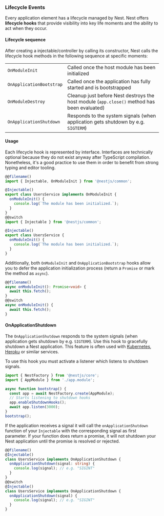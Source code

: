 ### Lifecycle Events

Every application element has a lifecycle managed by Nest. Nest offers **lifecycle hooks** that provide visibility into key life moments and the
ability to act when they occur.

#### Lifecycle sequence

After creating a injectable/controller by calling its constructor, Nest calls the lifecycle hook methods in the following sequence at specific moments:

|                          |                                                                                             |
| ------------------------ | ------------------------------------------------------------------------------------------- |
| `OnModuleInit`           | Called once the host module has been initialized                                            |
| `OnApplicationBootstrap` | Called once the application has fully started and is bootstrapped                          |
| `OnModuleDestroy`        | Cleanup just before Nest destroys the host module (`app.close()` method has been evaluated) |
| `OnApplicationShutdown`  | Responds to the system signals (when application gets shutdown by e.g. `SIGTERM`)           |


#### Usage

Each lifecycle hook is represented by interface. Interfaces are technically optional because they do not exist anyway after TypeScript compilation. Nonetheless, it's a good practice to use them in order to benefit from strong typing and editor tooling.

```typescript
@@filename()
import { Injectable, OnModuleInit } from '@nestjs/common';

@Injectable()
export class UsersService implements OnModuleInit {
  onModuleInit() {
    console.log(`The module has been initialized.`);
  }
}
@@switch
import { Injectable } from '@nestjs/common';

@Injectable()
export class UsersService {
  onModuleInit() {
    console.log(`The module has been initialized.`);
  }
}
```

Additionally, both `OnModuleInit` and `OnApplicationBootstrap` hooks allow you to defer the application initialization process (return a `Promise` or mark the method as `async`).

```typescript
@@filename()
async onModuleInit(): Promise<void> {
  await this.fetch();
}
@@switch
async onModuleInit() {
  await this.fetch();
}
```
#### OnApplicationShutdown

The `OnApplicationShutdown` responds to the system signals (when application gets shutdown by e.g. `SIGTERM`).
Use this hook to gracefully shutdown a Nest application. This feature is often used with [Kubernetes](https://kubernetes.io/),
[Heroku](https://www.heroku.com/) or similar services.

To use this hook you must activate a listener which listens to shutdown signals.

```typescript
import { NestFactory } from '@nestjs/core';
import { AppModule } from './app.module';

async function bootstrap() {
  const app = await NestFactory.create(AppModule);
  // Starts listening to shutdown hooks
  app.enableShutdownHooks();
  await app.listen(3000);
}
bootstrap();
```

If the application receives a signal it will call the `onApplicationShutdown` function of your
`Injectable` with the corresponding signal as first parameter. If your function does return a
promise, it will not shutdown your Nest application until the promise is resolved or rejected.

```typescript
@@filename()
@Injectable()
class UsersService implements OnApplicationShutdown {
  onApplicationShutdown(signal: string) {
    console.log(signal); // e.g. "SIGINT"
  }
}
@@switch
@Injectable()
class UsersService implements OnApplicationShutdown {
  onApplicationShutdown(signal) {
    console.log(signal); // e.g. "SIGINT"
  }
}
```

